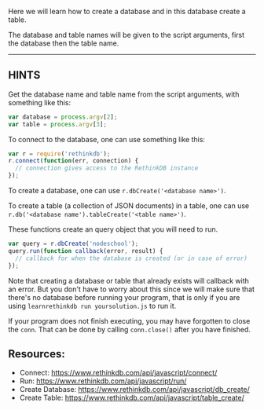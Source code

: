 Here we will learn how to create a database and in this
database create a table.

The database and table names will be given to the script arguments, first the
database then the table name.

-----------------------------------------------------------
## HINTS

Get the database name and table name from the script arguments, with something
like this:

```javascript
var database = process.argv[2];
var table = process.argv[3];
```

To connect to the database, one can use something like this:

```js
var r = require('rethinkdb');
r.connect(function(err, connection) {
  // connection gives access to the RethinkDB instance
});
```

To create a database, one can use `r.dbCreate('<database name>')`.

To create a table (a collection of JSON documents) in a table, one can use
`r.db('<database name').tableCreate('<table name>')`.

These functions create an query object that you will need to run.

```js
var query = r.dbCreate('nodeschool');
query.run(function callback(error, result) {
  // callback for when the database is created (or in case of error)
});
```

Note that creating a database or table that already exists will callback with
an error. But you don't have to worry about this since we will make
sure that there's no database before running your program, that is
only if you are using `learnrethinkdb run yoursolution.js` to run it.

If your program does not finish executing, you may have forgotten to
close the `conn`. That can be done by calling `conn.close()` after you
have finished.

## Resources:

* Connect: https://www.rethinkdb.com/api/javascript/connect/
* Run: https://www.rethinkdb.com/api/javascript/run/
* Create Database: https://www.rethinkdb.com/api/javascript/db_create/
* Create Table: https://www.rethinkdb.com/api/javascript/table_create/
